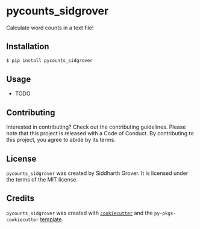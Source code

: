 # pycounts_sidgrover

Calculate word counts in a text file!

## Installation

```bash
$ pip install pycounts_sidgrover
```

## Usage

- TODO

## Contributing

Interested in contributing? Check out the contributing guidelines. Please note that this project is released with a Code of Conduct. By contributing to this project, you agree to abide by its terms.

## License

`pycounts_sidgrover` was created by Siddharth Grover. It is licensed under the terms of the MIT license.

## Credits

`pycounts_sidgrover` was created with [`cookiecutter`](https://cookiecutter.readthedocs.io/en/latest/) and the `py-pkgs-cookiecutter` [template](https://github.com/py-pkgs/py-pkgs-cookiecutter).

